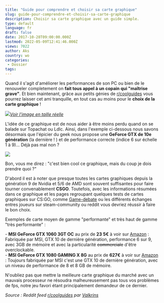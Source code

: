 ```yaml
---
title: "Guide pour comprendre et choisir sa carte graphique"
slug: guide-pour-comprendre-et-choisir-sa-carte-graphique
description: Choisir sa carte graphique avec un guide simple.
type: default
language: fr
draft: false
date: 2017-10-28T09:00:00.000Z
lastmod: 2022-05-09T12:41:46.000Z
views: 7022
author: Aks
country: wo
categories:
 - Dossier
tags:
---
```

Quand il s'agit d'améliorer les performances de son PC ou bien de le renouveler completement on **fait tous appel à un copain qui "maîtrise grave"**. Et bien maintenant, grâce aux petits génies de [r/coolguides](https://www.reddit.com/r/coolguides/) vous pourrez laisser cet ami tranquille, en tout cas au moins pour le **choix de la carte graphique** !

![](https://flickshot-ue.s3.eu-west-2.amazonaws.com/flickshot/article/59ed9ad8710cd/images/w9ortT9x83jdtAvxpoYQtN9TpiZOKpdXZZfG3dsw.png)_[Voir l'image en taille réelle](https://flickshot-ue.s3.eu-west-2.amazonaws.com/flickshot/article/59ed9ad8710cd/images/w9ortT9x83jdtAvxpoYQtN9TpiZOKpdXZZfG3dsw.png)_

L'idée de ce graphique est de nous aider à être moins perdu quand on se balade sur Topachat ou Ldlc. Ainsi, dans l'exemple ci-dessous nous savons désormais que l'épicier du geek nous propose une **GeForce GTX de 10e génération** (la dernière ! ) et de performance correcte (indice 6 sur échelle 1 à 9)... Déjà pas mal non ?

![](https://flickshot-ue.s3.eu-west-2.amazonaws.com/flickshot/article/59ed9ad8710cd/images/QTJUwrP46Faova0phLrubqtrp3CFsH5Rzy4TaKNl.png)

Bon, vous me direz : "c'est bien cool ce graphique, mais du coup je dois prendre quoi ?"

 D'abord il est à noter que presque toutes les cartes graphiques depuis la génération 9 de Nvidia et 5/6 de AMD sont souvent suffisantes pour faire tourner convenablement **CSGO**. Toutefois, avec les informations résumées dans ce graphique et les pages regroupant quelques tests de cartes graphiques sur CS:GO, comme [Game-debate](http://www.game-debate.com/games/index.php?g%5Fid=2323&canMyGpuRunIt=Counter-Strike:%20Global%20Offensive) ou les différents échanges entres joueurs sur steam-community ou reddit vous devriez réussir à faire le bon choix.

Exemples de carte moyen de gamme "performante" et très haut de gamme "très performante" :

\- **MSI GeForce GTX 1060 3GT OC** au prix de **23** **5€** à voir sur [Amazon](http://amzn.to/2heuvBQ) : Fabriquée par MSI, GTX 10 de dernière génération, performance 6 sur 9, avec 3GB de mémoire et avec la particularité ~~commerciale~~  d'être overclockable.  
\- **MSI GeForce GTX 1080 GAMING X 8G** au prix de **627€** à voir sur [Amazon](http://amzn.to/2zSLEst) : Toujours fabriquée par MSI c'est une GTX 10 de dernière génération, avec un niveau de performance de 8 et 8 GB de mémoire.

N'oubliez pas que mettre la meilleure carte graphique du marché avec un mauvais processeur ne résoudra malheureusement pas tous vos problèmes de fps, notre jeu favori étant principalement demandeur de ce dernier.

_Source : Reddit feed [r/coolguides](https://www.reddit.com/r/coolguides/comments/7817k5/gpu%5Fnaming%5Fguide/?st=J93UI1UZ&sh=fa1cfbaahttps://www.reddit.com/r/coolguides/comments/7817k5/gpu%5Fnaming%5Fguide/?st=J93UI1UZ&sh=fa1cfbaa) par_ [_Valkrins_](https://www.reddit.com/user/valkrins)
